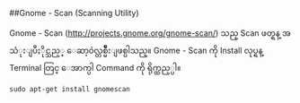 ##Gnome - Scan (Scanning Utility)

Gnome - Scan (http://projects.gnome.org/gnome-scan/) သည္ Scan ဖတ္ရန္ အသံုးျပဳႏိုင္သည့္
ေဆာ့၀ဲလ္တစ္မ်ဳိးျဖစ္ပါသည္။ Gnome - Scan ကို Install လုပ္ရန္ Terminal တြင္ ေအာက္ပါ Command
ကို ရိုက္ထည့္ပါ။

    sudo apt-get install gnomescan 
